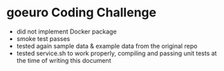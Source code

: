 # goeuro Coding Challenge
- did not implement Docker package
- smoke test passes
- tested again sample data & example data from the original repo
- tested service.sh to work properly, compiling and passing unit tests at the time of writing this document
